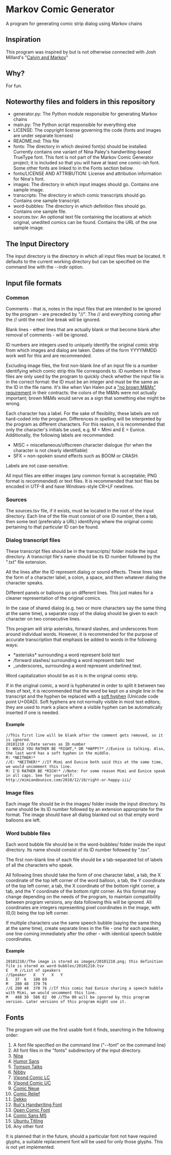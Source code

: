 # Markov Comic Generator
A program for generating comic strip dialog using Markov chains

## Inspiration
This program was inspired by but is not otherwise connected with Josh Millard's "[Calvin and Markov](http://www.joshmillard.com/markov/calvin/)"

## Why?
For fun.

## Noteworthy files and folders in this repository
* generator.py: The Python module responsible for generating Markov chains
* main.py: The Python script responsible for everything else
* LICENSE: The copyright license governing the code (fonts and images are under separate licenses)
* README.md: This file
* fonts: The directory in which desired font(s) should be installed. Currently contains one variant of Nina Paley's handwriting-based TrueType font. This font is not part of the Markov Comic Generator project; it is included so that you will have at least one comic-ish font. Some other fonts are linked to in the Fonts section below.
* fonts/LICENSE AND ATTRIBUTION: License and attribution information for Nina's font.
* images: The directory in which input images should go. Contains one sample image.
* transcripts: The directory in which comic transcripts should go. Contains one sample transcript.
* word-bubbles: The directory in which definition files should go. Contains one sample file.
* sources.tsv: An optional text file containing the locations at which original, unedited comics can be found. Contains the URL of the one sample image.

## The Input Directory
The input directory is the directory in which all input files must be located. It defaults to the current working directory but can be specified on the command line with the --indir option.

## Input file formats
### Common
Comments - that is, notes in the input files that are intended to be ignored by the program - are preceded by "//". The // and everything coming after the // until the next line break will be ignored.

Blank lines - either lines that are actually blank or that become blank after removal of comments - will be ignored.

ID numbers are integers used to uniquely identify the original comic strip from which images and dialog are taken. Dates of the form YYYYMMDD work well for this and are recommended.

Excluding image files, the first non-blank line of an input file is a number identifying which comic strip this file corresponds to. ID numbers in these files are only used by the program to quickly check whether the input file is in the correct format: the ID must be an integer and must be the same as the ID in the file name. It's like when Van Halen put a ["no brown M&Ms" requirement](http://www.snopes.com/music/artists/vanhalen.asp) in their contracts: the colors of the M&Ms were not actually important; brown M&Ms would serve as a sign that something else might be wrong.

Each character has a label. For the sake of flexibility, these labels are not hard-coded into the program. Differences in spelling will be interpreted by the program as different characters. For this reason, it is recommended that only the character's initials be used, e.g. M = Mimi and E = Eunice. Additionally, the following labels are recommended:

* MISC = miscellaneous/offscreen character dialogue (for when the character is not clearly identifiable)
* SFX = non-spoken sound effects such as BOOM or CRASH.

Labels are not case-sensitive.

All input files are either images (any common format is acceptable; PNG format is recommended) or text files. It is recommended that text files be encoded in UTF-8 and have Windows-style CR+LF newlines.

### Sources
The sources.tsv file, if it exists, must be located in the root of the input directory. Each line of the file must consist of one ID number, then a tab, then some text (preferably a URL) identifying where the original comic pertaining to that particular ID can be found.

### Dialog transcript files
These transcript files should be in the transcripts/ folder inside the input directory. A transcript file's name should be its ID number followed by the ".txt" file extension.

All the lines after the ID represent dialog or sound effects. These lines take the form of a character label, a colon, a space, and then whatever dialog the character speaks.

Different panels or balloons go on different lines. This just makes for a cleaner representation of the original comics.

In the case of shared dialog (e.g. two or more characters say the same thing at the same time), a separate copy of the dialog should be given to each character on two consecutive lines.

This program will strip asterisks, forward slashes, and underscores from around individual words. However, it is recommended for the purpose of accurate transcription that emphasis be added to words in the following ways:

* \*asterisks\* surrounding a word represent bold text
* /forward slashes/ surrounding a word represent italic text
* \_underscores\_ surrounding a word represent underlined text.

Word capitalization should be as it is in the original comic strip.

If in the original comic, a word is hyphenated in order to split it between two lines of text, it is recommended that the word be kept on a single line in the transcript and the hyphen be replaced with a [soft hyphen](https://en.wikipedia.org/w/index.php?title=Soft_hyphen&oldid=625641896) (Unicode code point U+00AD). Soft hyphens are not normally visible in most text editors; they are used to mark a place where a visible hyphen can be automatically inserted if one is needed.

#### Example
	//This first line will be blank after the comment gets removed, so it is ignored.
	20101210 //Date serves as ID number
	E: WOULD YOU RATHER BE *RIGHT,* OR *HAP­PY?* //Eunice is talking. Also, the last word has a soft hyphen in the middle.
	M: *NEITHER!*
	//E: *NEITHER!* //If Mimi and Eunice both said this at the same time, we would uncomment this line.
	M: I'D RATHER BE *RICH!* //Note: For some reason Mimi and Eunice speak in all caps. See for yourself: http://mimiandeunice.com/2010/12/10/right-or-happy-iii/

### Image files
Each image file should be in the images/ folder inside the input directory. Its name should be its ID number followed by an extension appropriate for the format. The image should have all dialog blanked out so that empty word balloons are left.

### Word bubble files
Each word bubble file should be in the word-bubbles/ folder inside the input directory. Its name should consist of its ID number followed by ".tsv".

The first non-blank line of each file should be a tab-separated list of labels of all the characters who speak.

All following lines should take the form of one character label, a tab, the X coordinate of the top left corner of the word balloon, a tab, the Y coordinate of the top left corner, a tab, the X coordinate of the bottom right corner, a tab, and the Y coordinate of the bottom right corner. As this format may change depending on the needs of the program, to maintain compatibility between program versions, any data following this will be ignored. All coordinates are integers representing pixel coordinates in the image, with (0,0) being the top left corner.

If multiple characters use the same speech bubble (saying the same thing at the same time), create separate lines in the file - one for each speaker, one line coming immediately after the other - with identical speech bubble coordinates.

#### Example
	20101210//The image is stored as images/20101210.png; this definition file is stored as word-bubbles/20101210.tsv
	E	M //List of speakers
	//Speaker	X	Y	X	Y
	E	37	6	180	69
	M	280	48	370	76
	//E	280	48	370	76 //If this comic had Eunice sharing a speech bubble with Mimi, we would uncomment this line.
	M	488	30	586	82	00 //The 00 will be ignored by this program version. Later versions of this program might use it.

## Fonts
The program will use the first usable font it finds, searching in the following order:

1. A font file specified on the command line ("--font" on the command line)
1. All font files in the "fonts" subdirectory of the input directory.
1. [Nina](https://archive.org/details/NinaPaleyFonts)
1. [Humor Sans](http://antiyawn.com/uploads/humorsans.html)
1. [Tomson Talks](http://purl.org/net/2008,frankbruder/font/TomsonTalks)
1. [Nibby](http://www.abstractfonts.com/font/15016)
1. [Vipond Comic LC](http://wat.midco.net/jvipond/miscellany/comicfont.html)
1. [Vipond Comic UC](http://wat.midco.net/jvipond/miscellany/comicfont.html)
1. [Comic Neue](http://comicneue.com/)
1. [Comic Relief](http://loudifier.com/comic-relief/)
1. [Dekko](https://github.com/EbenSorkin/Dekko)
1. [Ruji's Handwriting Font](http://openfontlibrary.org/en/font/ruji-s-handwriting-font/)
1. [Open Comic Font](https://github.com/arthursucks/opencomicfont)
1. [Comic Sans MS](http://www.microsoft.com/typography/fonts/family.aspx%3FFID%3D3)
1. [Ubuntu Titling](http://www.fontsquirrel.com/fonts/Ubuntu-Titling)
1. Any other font

It is planned that in the future, should a particular font not have required glyphs, a suitable replacement font will be used for only those glyphs. This is not yet implemented.